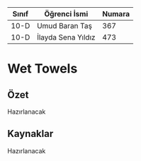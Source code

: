 Sınıf | Öğrenci İsmi | Numara
------|----------------|-----------
10-D  |Umud Baran Taş    |367
10-D  |İlayda Sena Yıldız|473

# Wet Towels
## Özet
Hazırlanacak

## Kaynaklar
Hazırlanacak
